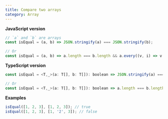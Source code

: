 ```yaml
---
title: Compare two arrays
category: Array
---
```


**JavaScript version**

```js
// `a` and `b` are arrays
const isEqual = (a, b) => JSON.stringify(a) === JSON.stringify(b);

// Or
const isEqual = (a, b) => a.length === b.length && a.every((v, i) => v === b[i]);
```

**TypeScript version**

```js
const isEqual = <T,_>(a: T[], b: T[]): boolean => JSON.stringify(a) === JSON.stringify(b);

// Or
const isEqual = <T,_>(a: T[], b: T[]): boolean => a.length === b.length && a.every((v, i) => v === b[i]);
```

**Examples**

```js
isEqual([1, 2, 3], [1, 2, 3]); // true
isEqual([1, 2, 3], [1, '2', 3]); // false
```
